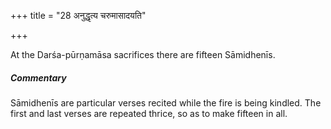 +++
title = "28 अनुद्धृत्य चरुमासादयति"

+++

At the Darśa-pūrṇamāsa sacrifices there are fifteen Sāmidhenīs.

#####  Commentary

Sāmidhenīs are particular verses recited while the fire is being kindled. The first and last verses are repeated thrice, so as to make fifteen in all.
